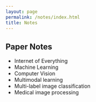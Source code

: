 ```yaml
---
layout: page
permalink: /notes/index.html
title: Notes
---
```


## Paper Notes

- Internet of Everything
- Machine Learning
- Computer Vision
- Multimodal learning
- Multi-label image classification
- Medical image processing

<br>
